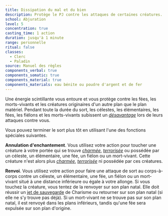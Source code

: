 ```yaml
---
title: Dissipation du mal et du bien
description: Protège le PJ contre les attaques de certaines créatures.
school: Abjuration
level: 5
concentration: true
casting_time: 1 action
duration: jusqu'à 1 minute
range: personnelle
ritual: false
classes:
  - Clerc
  - Paladin
source: Manuel des règles
components_verbal: true
components_somatic: true
components_material: true
components_materials: eau bénite ou poudre d'argent et de fer
---
```

Une énergie scintillante vous entoure et vous protège contre les fées, les morts-vivants et les créatures originaires d'un autre plan que le plan matériel. Pendant toute la durée du sort, les célestes, les élémentaires, les fées, les fiélons et les morts-vivants subissent un [_désavantage_](/utiliser-les-caracteristiques/#avantage-et-desavantage) lors de leurs attaques contre vous.

Vous pouvez terminer le sort plus tôt en utilisant l'une des fonctions spéciales suivantes.

**Annulation d'enchantement**. Vous utilisez votre action pour toucher une créature à votre portée qui se trouve [_charmée_](/gerer-la-sante-du-personnage/#charme), [_terrorisée_](/gerer-la-sante-du-personnage/#terrorise) ou possédée par un céleste, un élémentaire, une fée, un fiélon ou un mort-vivant. Cette créature n'est alors plus [_charmée_](/gerer-la-sante-du-personnage/#charme), [_terrorisée_](/gerer-la-sante-du-personnage/#terrorise) ni possédée par ces créatures.

**Renvoi**. Vous utilisez votre action pour faire une attaque de sort au corps-à-corps contre un céleste, un élémentaire, une fée, un fiélon ou un mort-vivant situé à une distance inférieure ou égale à votre allonge. Si vous touchez la créature, vous tentez de la renvoyer sur son plan natal. Elle doit réussir un [jet de sauvegarde](/utiliser-les-caracteristiques/#jets-de-sauvegarde) de Charisme ou retourner sur son plan natal (si elle ne s'y trouve pas déjà). Si un mort-vivant ne se trouve pas sur son plan natal, il est renvoyé dans les plans inférieurs, tandis qu'une fée sera expulsée sur son plan d'origine.
